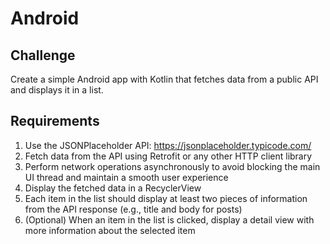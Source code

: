 # Android

## Challenge
Create a simple Android app with Kotlin that fetches data from a public API and displays it in a list.

## Requirements
1. Use the JSONPlaceholder API: https://jsonplaceholder.typicode.com/
2. Fetch data from the API using Retrofit or any other HTTP client library
3. Perform network operations asynchronously to avoid blocking the main UI thread and maintain a smooth user experience
4. Display the fetched data in a RecyclerView
5. Each item in the list should display at least two pieces of information from the API response (e.g., title and body for posts)
6. (Optional) When an item in the list is clicked, display a detail view with more information about the selected item
